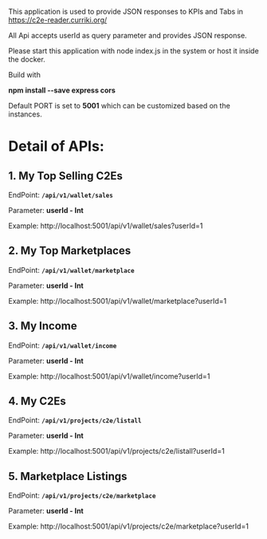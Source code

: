 
This application is used to provide JSON responses to KPIs and Tabs in https://c2e-reader.curriki.org/

All Api accepts userId as query parameter and provides JSON response.

Please start this application with node index.js in the system or host it inside the docker.

Build with

**npm install --save express cors**

Default PORT is set to **5001** which can be customized based on the instances.


# Detail of APIs:

## 1. My Top Selling C2Es

EndPoint: **`/api/v1/wallet/sales`**

Parameter: **userId - Int**

Example: http://localhost:5001/api/v1/wallet/sales?userId=1

## 2. My Top Marketplaces

EndPoint: **`/api/v1/wallet/marketplace`**

Parameter: **userId - Int**

Example: http://localhost:5001/api/v1/wallet/marketplace?userId=1

## 3. My Income

EndPoint: **`/api/v1/wallet/income`**

Parameter: **userId - Int**

Example: http://localhost:5001/api/v1/wallet/income?userId=1

## 4. My C2Es

EndPoint: **`/api/v1/projects/c2e/listall`**

Parameter: **userId - Int**

Example: http://localhost:5001/api/v1/projects/c2e/listall?userId=1

## 5. Marketplace Listings

EndPoint: **`/api/v1/projects/c2e/marketplace`**

Parameter: **userId - Int**

Example: http://localhost:5001/api/v1/projects/c2e/marketplace?userId=1
